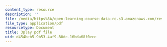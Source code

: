 ```yaml
---
content_type: resource
description: ''
file: /media/https%3A/open-learning-course-data-rc.s3.amazonaws.com/res-3-004-visualizing-materials-science-fall-2017/d454beb59b534af980dc16bda68f0ecc_EmeWBxXlzKA.pdf
file_type: application/pdf
resourcetype: Document
title: 3play pdf file
uid: d454beb5-9b53-4af9-80dc-16bda68f0ecc
---
```

